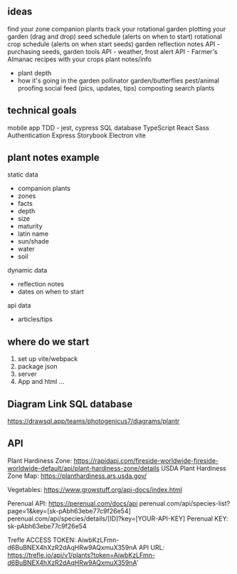 ## ideas
find your zone
companion plants
track your rotational garden
plotting your garden (drag and drop)
seed schedule (alerts on when to start)
rotational crop schedule (alerts on when start seeds)
garden reflection notes
API - purchasing seeds, garden tools
API - weather, frost alert
API - Farmer's Almanac
recipes with your crops
plant notes/info
  - plant depth
  - how it's going in the garden
pollinator garden/butterflies
pest/animal proofing
social feed (pics, updates, tips)
composting
search plants

## technical goals
mobile app
TDD - jest, cypress
SQL database
TypeScript
React
Sass
Authentication
Express
Storybook
Electron
vite

## plant notes example
static data
  - companion plants
  - zones
  - facts
  - depth
  - size 
  - maturity
  - latin name
  - sun/shade
  - water
  - soil

dynamic data
  - reflection notes
  - dates on when to start

api data
  - articles/tips



## where do we start
1. set up vite/webpack
2. package json
3. server 
4. App and html
...

## Diagram Link SQL database
https://drawsql.app/teams/photogenicus7/diagrams/plantr 


## API

Plant Hardiness Zone: https://rapidapi.com/fireside-worldwide-fireside-worldwide-default/api/plant-hardiness-zone/details 
USDA Plant Hardiness Zone Map: https://planthardiness.ars.usda.gov/ 

Vegetables: https://www.growstuff.org/api-docs/index.html


Perenual API: https://perenual.com/docs/api
perenual.com/api/species-list?page=1&key=[sk-pAbh63ebe77c9f26e54] 
perenual.com/api/species/details/[ID]?key=[YOUR-API-KEY]
Perenual KEY: sk-pAbh63ebe77c9f26e54


Trefle ACCESS TOKEN: AiwbKzLFmn-d6BuBNEX4hXzR2dAqHRw9AQxmuX359nA 
API URL: https://trefle.io/api/v1/plants?token=AiwbKzLFmn-d6BuBNEX4hXzR2dAqHRw9AQxmuX359nA' 
